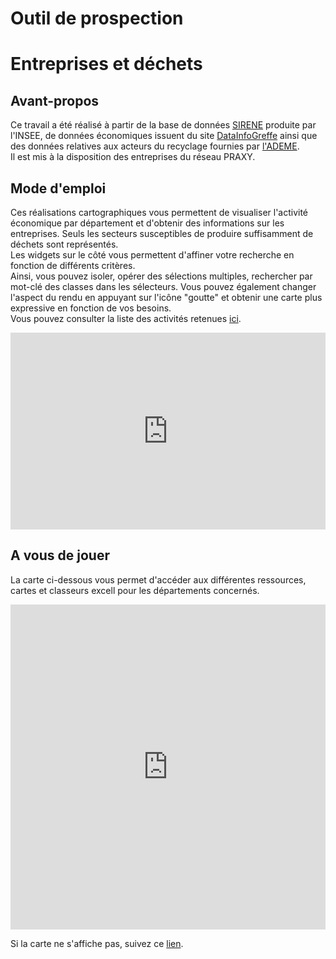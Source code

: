 # Outil de prospection 
# Entreprises et déchets



## Avant-propos

  Ce travail a été réalisé à partir de la base de données <a href="https://www.data.gouv.fr/fr/datasets/base-sirene-des-entreprises-et-de-leurs-etablissements-siren-siret/" target="_blank">SIRENE</a> produite par l'INSEE, de données économiques issuent du site <a href="https://datainfogreffe.fr/page/index/" target="_blank">DataInfoGreffe</a> ainsi que des données relatives aux acteurs du recyclage fournies par <a href="http://www.sinoe.org/" target="_blank">l'ADEME</a>.<br/> 
Il est mis à la disposition des entreprises du réseau PRAXY.



## Mode d'emploi 

  Ces réalisations cartographiques vous permettent de visualiser l'activité économique par département et d'obtenir des informations sur les entreprises. Seuls les secteurs susceptibles de produire suffisamment de déchets sont représentés.<br/>
Les widgets sur le côté vous permettent d'affiner votre recherche en fonction de différents critères.<br/> 
Ainsi, vous pouvez isoler, opérer des sélections multiples, rechercher par mot-clé des classes dans les sélecteurs. Vous pouvez également changer l'aspect du rendu en appuyant sur l'icône "goutte" et obtenir une carte plus expressive en fonction de vos besoins.<br/>
Vous pouvez consulter la liste des activités retenues <a href="https://github.com/sducournau/Praxy/raw/master/Variables%20Activit%C3%A9_Mat%C3%A9riaux.xlsx" target="_blank">ici</a>.
<br/>
<iframe width="100%" height="315" src="https://www.youtube.com/embed/pbv_8N0PmJg" frameborder="0" allowfullscreen></iframe>



## A vous de jouer

  La carte ci-dessous vous permet d'accéder aux différentes ressources, cartes et classeurs excell pour les départements concernés.<br/>  

<iframe width="100%" height="520" frameborder="0" src="https://simon-d.carto.com/builder/66be4896-f3c5-11e6-b55e-0e98b61680bf/embed" allowfullscreen webkitallowfullscreen mozallowfullscreen oallowfullscreen msallowfullscreen></iframe>

Si la carte ne s'affiche pas, suivez ce <a href="https://github.com/sducournau/Praxy/blob/master/Hyperliens.md" target="_blank">lien</a>.

